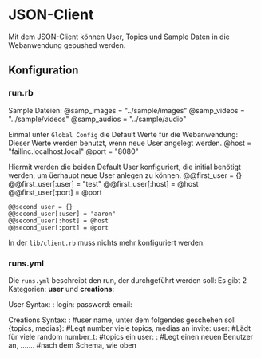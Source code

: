 # JSON-Client
Mit dem JSON-Client können User, Topics und Sample Daten in die Webanwendung gepushed werden.

## Konfiguration

### run.rb
Sample Dateien:
    @samp_images = "../sample/images"
    @samp_videos = "../sample/videos"
    @samp_audios = "../sample/audio"

Einmal unter `Global Config` die Default Werte für die Webanwendung:
Dieser Werte werden benutzt, wenn neue User angelegt werden.
    @host = "failinc.localhost.local"
    @port = "8080"

Hiermit werden die beiden Default User konfiguriert, die initial benötigt werden, um üerhaupt neue User anlegen zu können.
    @@first_user = {}
    @@first_user[:user] = "test"
    @@first_user[:host] = @host
    @@first_user[:port] = @port

    @@second_user = {}
    @@second_user[:user] = "aaron"
    @@second_user[:host] = @host
    @@second_user[:port] = @port

In der `lib/client.rb` muss nichts mehr konfiguriert werden.

### runs.yml
Die `runs.yml` beschreibt den run, der durchgeführt werden soll:
Es gibt 2 Kategorien: **user** und **creations**:

User Syntax:
    <name>:
      login: <name>
      password: <passwort>
      email: <email>

Creations Syntax:
    <user>:                        #user name, unter dem folgendes geschehen soll
      {topics, medias}: <number>   #Legt number viele topics, medias an
      invite:
        user: <user>               #Lädt <user> für <number> viele random
        number_t: <number>         #topics ein
      user:
        <user>:                    #Legt einen neuen Benutzer an,
        .......                    #nach dem Schema, wie oben